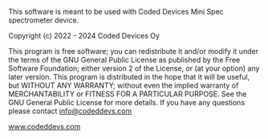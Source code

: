This software is meant to be used with Coded Devices Mini Spec spectrometer device.

Copyright (c) 2022 - 2024 Coded Devices Oy

This program is free software; you can redistribute it and/or modify it under the terms of the GNU General Public License as published by the Free Software Foundation; either version 2 of the License, or (at your option) any later version.
This program is distributed in the hope that it will be useful, but WITHOUT ANY WARRANTY; without even the implied warranty of MERCHANTABILITY or FITNESS FOR A PARTICULAR PURPOSE. See the GNU General Public License for more details.
If you have any questions please contact info@codeddevs.com

www.codeddevs.com
